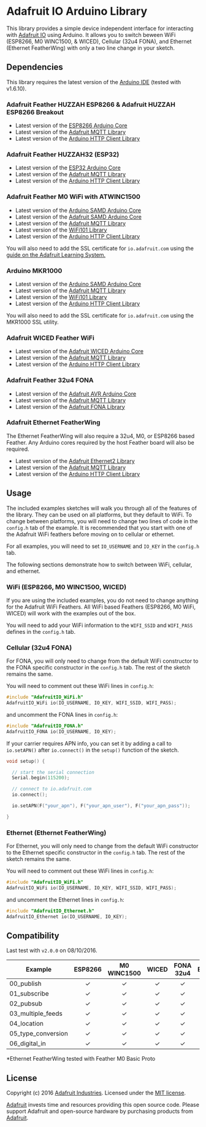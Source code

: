 # Adafruit IO Arduino Library

This library provides a simple device independent interface for interacting with [Adafruit IO](https://io.adafruit.com) using Arduino.
It allows you to switch beween WiFi (ESP8266, M0 WINC1500, & WICED), Cellular (32u4 FONA), and Ethernet (Ethernet FeatherWing)
with only a two line change in your sketch.

## Dependencies

This library requires the latest version of the [Arduino IDE](https://www.arduino.cc/en/Main/Software) (tested with v1.6.10).

### Adafruit Feather HUZZAH ESP8266 & Adafruit HUZZAH ESP8266 Breakout

* Latest version of the [ESP8266 Arduino Core](https://github.com/esp8266/Arduino#installing-with-boards-manager)
* Latest version of the [Adafruit MQTT Library](https://github.com/adafruit/Adafruit_MQTT_Library)
* Latest version of the [Arduino HTTP Client Library](https://github.com/arduino-libraries/ArduinoHttpClient)

### Adafruit Feather HUZZAH32 (ESP32)

* Latest version of the [ESP32 Arduino Core](https://github.com/espressif/arduino-esp32#using-through-arduino-ide)
* Latest version of the [Adafruit MQTT Library](https://github.com/adafruit/Adafruit_MQTT_Library)
* Latest version of the [Arduino HTTP Client Library](https://github.com/arduino-libraries/ArduinoHttpClient)

### Adafruit Feather M0 WiFi with ATWINC1500

* Latest version of the [Arduino SAMD Arduino Core](https://github.com/arduino/ArduinoCore-samd)
* Latest version of the [Adafruit SAMD Arduino Core](https://github.com/adafruit/ArduinoCore-samd)
* Latest version of the [Adafruit MQTT Library](https://github.com/adafruit/Adafruit_MQTT_Library)
* Latest version of the [WiFi101 Library](https://github.com/arduino-libraries/WiFi101)
* Latest version of the [Arduino HTTP Client Library](https://github.com/arduino-libraries/ArduinoHttpClient)

You will also need to add the SSL certificate for `io.adafruit.com` using the [guide on the Adafruit Learning System.](https://learn.adafruit.com/adafruit-feather-m0-wifi-atwinc1500/updating-ssl-certificates)

### Arduino MKR1000

* Latest version of the [Arduino SAMD Arduino Core](https://github.com/arduino/ArduinoCore-samd)
* Latest version of the [Adafruit MQTT Library](https://github.com/adafruit/Adafruit_MQTT_Library)
* Latest version of the [WiFi101 Library](https://github.com/arduino-libraries/WiFi101)
* Latest version of the [Arduino HTTP Client Library](https://github.com/arduino-libraries/ArduinoHttpClient)

You will also need to add the SSL certificate for `io.adafruit.com` using the MKR1000 SSL utility.

### Adafruit WICED Feather WiFi

* Latest version of the [Adafruit WICED Arduino Core](https://github.com/adafruit/Adafruit_WICED_Arduino)
* Latest version of the [Adafruit MQTT Library](https://github.com/adafruit/Adafruit_MQTT_Library)
* Latest version of the [Arduino HTTP Client Library](https://github.com/arduino-libraries/ArduinoHttpClient)

### Adafruit Feather 32u4 FONA

* Latest version of the [Adafruit AVR Arduino Core](https://github.com/adafruit/Adafruit_Arduino_Boards)
* Latest version of the [Adafruit MQTT Library](https://github.com/adafruit/Adafruit_MQTT_Library)
* Latest version of the [Adafruit FONA Library](https://github.com/adafruit/Adafruit_FONA)

### Adafruit Ethernet FeatherWing

The Ethernet FeatherWing will also require a 32u4, M0, or ESP8266 based Feather. Any Arduino cores
required by the host Feather board will also be required.

* Latest version of the [Adafruit Ethernet2 Library](https://github.com/adafruit/Ethernet2)
* Latest version of the [Adafruit MQTT Library](https://github.com/adafruit/Adafruit_MQTT_Library)
* Latest version of the [Arduino HTTP Client Library](https://github.com/arduino-libraries/ArduinoHttpClient)

## Usage

The included examples sketches will walk you through all of the features of the library.
They can be used on all platforms, but they default to WiFi. To change between platforms,
you will need to change two lines of code in the `config.h` tab of the example.
It is recommended that you start with one of the Adafruit WiFi feathers before
moving on to cellular or ethernet.

For all examples, you will need to set `IO_USERNAME` and `IO_KEY` in the `config.h` tab.

The following sections demonstrate how to switch between WiFi, cellular, and ethernet.

### WiFi (ESP8266, M0 WINC1500, WICED)

If you are using the included examples, you do not need to change anything for the Adafruit WiFi Feathers.
All WiFi based Feathers (ESP8266, M0 WiFi, WICED) will work with the examples out of the box.

You will need to add your WiFi information to the `WIFI_SSID` and `WIFI_PASS` defines in the `config.h` tab.

### Cellular (32u4 FONA)

For FONA, you will only need to change from the default WiFi constructor to the FONA specific constructor in the `config.h` tab.
The rest of the sketch remains the same.

You will need to comment out these WiFi lines in `config.h`:

```ino
#include "AdafruitIO_WiFi.h"
AdafruitIO_WiFi io(IO_USERNAME, IO_KEY, WIFI_SSID, WIFI_PASS);
```
and uncomment the FONA lines in `config.h`:

```ino
#include "AdafruitIO_FONA.h"
AdafruitIO_FONA io(IO_USERNAME, IO_KEY);
```

If your carrier requires APN info, you can set it by adding a call to `io.setAPN()` after `io.connect()` in the `setup()` function of the sketch.

```ino
void setup() {

  // start the serial connection
  Serial.begin(115200);

  // connect to io.adafruit.com
  io.connect();

  io.setAPN(F("your_apn"), F("your_apn_user"), F("your_apn_pass"));

}
```

### Ethernet (Ethernet FeatherWing)

For Ethernet, you will only need to change from the default WiFi constructor to the Ethernet specific constructor in the `config.h` tab.
The rest of the sketch remains the same.

You will need to comment out these WiFi lines in `config.h`:

```ino
#include "AdafruitIO_WiFi.h"
AdafruitIO_WiFi io(IO_USERNAME, IO_KEY, WIFI_SSID, WIFI_PASS);
```

and uncomment the Ethernet lines in `config.h`:

```ino
#include "AdafruitIO_Ethernet.h"
AdafruitIO_Ethernet io(IO_USERNAME, IO_KEY);
```

## Compatibility

Last test with `v2.0.0` on 08/10/2016.

Example            | ESP8266      | M0 WINC1500  | WICED       | FONA 32u4   | Ethernet*  | MKR1000    |
------------------ | :----------: | :----------: | :---------: | :---------: | :--------: | :--------: |
00_publish         |      ✓       |      ✓       |      ✓      |      ✓      |      ✓     |      ?     |
01_subscribe       |      ✓       |      ✓       |      ✓      |      ✓      |      ✓     |      ?     |
02_pubsub          |      ✓       |      ✓       |      ✓      |      ✓      |      ✓     |      ?     |
03_multiple_feeds  |      ✓       |      ✓       |      ✓      |      ✓      |      ✓     |      ?     |
04_location        |      ✓       |      ✓       |      ✓      |      ✓      |      ✓     |      ?     |
05_type_conversion |      ✓       |      ✓       |      ✓      |      ✓      |      ✓     |      ?     |
06_digital_in      |      ✓       |      ✓       |      ✓      |      ✓      |      ?     |      ?     |

*Ethernet FeatherWing tested with Feather M0 Basic Proto

## License
Copyright (c) 2016 [Adafruit Industries](https://adafruit.com). Licensed under the [MIT license](/LICENSE?raw=true).

[Adafruit](https://adafruit.com) invests time and resources providing this open source code.
Please support Adafruit and open-source hardware by purchasing products from [Adafruit](https://adafruit.com).
